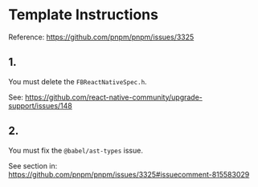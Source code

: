 # Template Instructions

Reference: https://github.com/pnpm/pnpm/issues/3325

## 1.

You must delete the `FBReactNativeSpec.h`.

See: https://github.com/react-native-community/upgrade-support/issues/148

## 2.

You must fix the `@babel/ast-types` issue.

See section in: https://github.com/pnpm/pnpm/issues/3325#issuecomment-815583029
